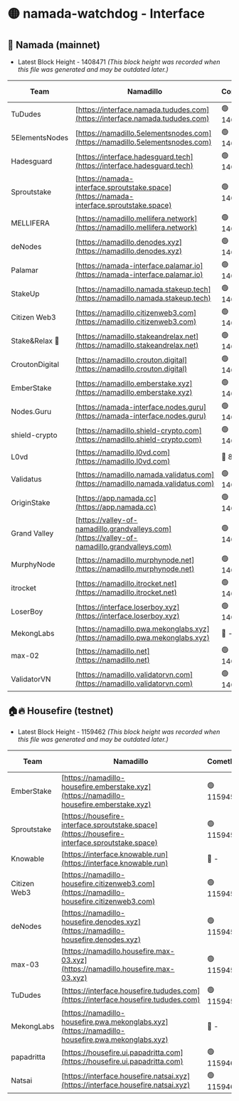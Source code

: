 # 🟡 namada-watchdog - Interface

## 🚀 Namada (mainnet)
- Latest Block Height - 1408471 *(This block height was recorded when this file was generated and may be outdated later.)*

| Team | Namadillo | CometBFT | Indexer | MASP Indexer |
|-|-|-|-|-|
| TuDudes | [https://interface.namada.tududes.com](https://interface.namada.tududes.com) | 🟢 1408451 | 🟢 1408451 | 🟢 1408451 |
| 5ElementsNodes | [https://namadillo.5elementsnodes.com](https://namadillo.5elementsnodes.com) | 🟢 1408452 | 🟢 1408452 | 🟢 1408451 |
| Hadesguard | [https://interface.hadesguard.tech](https://interface.hadesguard.tech) | 🟢 1408452 | 🟢 1408452 | 🟢 1408453 |
| Sproutstake | [https://namada-interface.sproutstake.space](https://namada-interface.sproutstake.space) | 🟢 1408454 | 🟢 1408453 | 🟢 1408454 |
| MELLIFERA | [https://namadillo.mellifera.network](https://namadillo.mellifera.network) | 🟢 1408455 | 🟢 1408455 | 🟢 1408455 |
| deNodes | [https://namadillo.denodes.xyz](https://namadillo.denodes.xyz) | 🟢 1408455 | 🟢 1408455 | 🟢 1408455 |
| Palamar | [https://namada-interface.palamar.io](https://namada-interface.palamar.io) | 🟢 1408456 | 🟢 1408456 | 🟢 1408455 |
| StakeUp | [https://namadillo.namada.stakeup.tech](https://namadillo.namada.stakeup.tech) | 🟢 1408457 | 🟢 1408456 | 🟢 1408457 |
| Citizen Web3 | [https://namadillo.citizenweb3.com](https://namadillo.citizenweb3.com) | 🟢 1408457 | 🟢 1408457 | 🟢 1408458 |
| Stake&Relax 🦥 | [https://namadillo.stakeandrelax.net](https://namadillo.stakeandrelax.net) | 🟢 1408458 | 🟢 1408458 | 🟢 1408458 |
| CroutonDigital | [https://namadillo.crouton.digital](https://namadillo.crouton.digital) | 🟢 1408459 | 🔴 1338918 | 🟢 1408459 |
| EmberStake | [https://namadillo.emberstake.xyz](https://namadillo.emberstake.xyz) | 🟢 1408459 | 🟢 1408459 | 🟢 1408459 |
| Nodes.Guru | [https://namada-interface.nodes.guru](https://namada-interface.nodes.guru) | 🟢 1408460 | 🟢 1408460 | 🟢 1408459 |
| shield-crypto | [https://namadillo.shield-crypto.com](https://namadillo.shield-crypto.com) | 🟢 1408460 | 🔴 1385524 | 🟢 1408460 |
| L0vd | [https://namadillo.l0vd.com](https://namadillo.l0vd.com) | 🔴 894059 | 🔴 1269187 | 🔴 894059 |
| Validatus | [https://namadillo.namada.validatus.com](https://namadillo.namada.validatus.com) | 🟢 1408462 | 🔴 1338199 | 🟢 1408462 |
| OriginStake | [https://app.namada.cc](https://app.namada.cc) | 🟢 1408463 | 🟢 1408462 | 🟢 1408462 |
| Grand Valley | [https://valley-of-namadillo.grandvalleys.com](https://valley-of-namadillo.grandvalleys.com) | 🟢 1408463 | 🟢 1408463 | 🟢 1408463 |
| MurphyNode | [https://namadillo.murphynode.net](https://namadillo.murphynode.net) | 🟢 1408463 | 🟢 1408463 | 🔴 - |
| itrocket | [https://namadillo.itrocket.net](https://namadillo.itrocket.net) | 🟢 1408464 | 🔴 1339267 | 🟢 1408463 |
| LoserBoy | [https://interface.loserboy.xyz](https://interface.loserboy.xyz) | 🟢 1408464 | 🟢 1408464 | 🔴 - |
| MekongLabs | [https://namadillo.pwa.mekonglabs.xyz](https://namadillo.pwa.mekonglabs.xyz) | 🔴 - | 🔴 - | 🔴 - |
| max-02 | [https://namadillo.net](https://namadillo.net) | 🟢 1408471 | 🟢 1408470 | 🟢 1408470 |
| ValidatorVN | [https://namadillo.validatorvn.com](https://namadillo.validatorvn.com) | 🟢 1408471 | 🟢 1408471 | 🟢 1408471 |

## 🏠🔥 Housefire (testnet)
- Latest Block Height - 1159462 *(This block height was recorded when this file was generated and may be outdated later.)*

| Team | Namadillo | CometBFT | Indexer | MASP Indexer |
|-|-|-|-|-|
| EmberStake | [https://namadillo-housefire.emberstake.xyz](https://namadillo-housefire.emberstake.xyz) | 🟢 1159453 | 🟢 1159453 | 🔴 1083022 |
| Sproutstake | [https://housefire-interface.sproutstake.space](https://housefire-interface.sproutstake.space) | 🟢 1159454 | 🟢 1159454 | 🟢 1159454 |
| Knowable | [https://interface.knowable.run](https://interface.knowable.run) | 🔴 - | 🔴 - | 🔴 - |
| Citizen Web3 | [https://namadillo-housefire.citizenweb3.com](https://namadillo-housefire.citizenweb3.com) | 🟢 1159454 | 🟢 1159454 | 🔴 - |
| deNodes | [https://namadillo-housefire.denodes.xyz](https://namadillo-housefire.denodes.xyz) | 🟢 1159456 | 🟢 1159456 | 🟢 1159456 |
| max-03 | [https://namadillo.housefire.max-03.xyz](https://namadillo.housefire.max-03.xyz) | 🟢 1159457 | 🟢 1159457 | 🟢 1159457 |
| TuDudes | [https://interface.housefire.tududes.com](https://interface.housefire.tududes.com) | 🟢 1159457 | 🟢 1159457 | 🟢 1159457 |
| MekongLabs | [https://namadillo-housefire.pwa.mekonglabs.xyz](https://namadillo-housefire.pwa.mekonglabs.xyz) | 🔴 - | 🔴 - | 🔴 - |
| papadritta | [https://housefire.ui.papadritta.com](https://housefire.ui.papadritta.com) | 🟢 1159462 | 🔴 972185 | 🟢 1159462 |
| Natsai | [https://interface.housefire.natsai.xyz](https://interface.housefire.natsai.xyz) | 🟢 1159462 | 🟢 1159462 | 🟢 1159462 |

